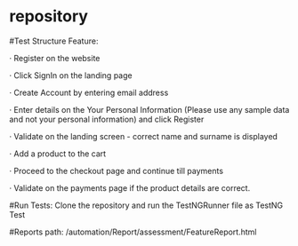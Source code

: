 # repository
#Test Structure
Feature:

·       Register on the website

·       Click SignIn on the landing page

·       Create Account by entering email address

·       Enter details on the Your Personal Information (Please use any sample data and not your personal information) and click Register

·       Validate on the landing screen - correct name and surname is displayed

·       Add a product to the cart

·       Proceed to the checkout page and continue till payments

·       Validate on the payments page if the product details are correct.

#Run Tests:
Clone the repository and run the TestNGRunner file as TestNG Test

#Reports path:
/automation/Report/assessment/FeatureReport.html

